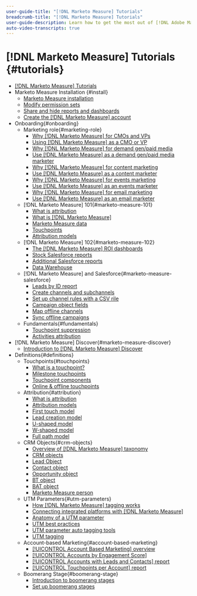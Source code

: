 ```yaml
---
user-guide-title: "[!DNL Marketo Measure] Tutorials"
breadcrumb-title: "[!DNL Marketo Measure] Tutorials"
user-guide-description: Learn how to get the most out of [!DNL Adobe Marketo Measure] (formerly, [!DNL Bizible]), the industry's leading B2B marketing attribution application. Watch tutorials on installation, onboarding, [!DNL Marketo Measure] fundamentals, and definitions.
auto-video-transcripts: true
---
```


# [!DNL Marketo Measure] Tutorials {#tutorials}

+ [[!DNL Marketo Measure] Tutorials](overview.md)
+ Marketo Measure Installation {#install}
  + [Marketo Measure installation](/help/installing/install-production.md)
  + [Modify permission sets](/help/installing/modify-permission-sets-production.md)
  + [Share and hide reports and dashboards](/help/installing/sharing-reports-production.md)
  + [Create the [!DNL Marketo Measure] account](/help/installing/creating-marketo-measure-account-production.md)
+ Onboarding{#onboarding}
  + Marketing role{#marketing-role}
    + [Why [!DNL Marketo Measure] for CMOs and VPs](/help/onboarding/marketing-role/cmo-and-vp-why.md)
    + [Using [!DNL Marketo Measure] as a CMO or VP](/help/onboarding/marketing-role/cmo-and-vp-using.md)
    + [Why [!DNL Marketo Measure] for demand gen/paid media](/help/onboarding/marketing-role/demand-gen-why.md)
    + [Use [!DNL Marketo Measure] as a demand gen/paid media marketer](/help/onboarding/marketing-role/demand-gen-using.md)
    + [Why [!DNL Marketo Measure] for content marketing](/help/onboarding/marketing-role/content-marketing-why.md)
    + [Use [!DNL Marketo Measure] as a content marketer](/help/onboarding/marketing-role/content-marketing-using.md)
    + [Why [!DNL Marketo Measure] for events marketing](/help/onboarding/marketing-role/events-marketing-why.md)
    + [Use [!DNL Marketo Measure] as an events marketer](/help/onboarding/marketing-role/events-marketing-using.md)
    + [Why [!DNL Marketo Measure] for email marketing](/help/onboarding/marketing-role/email-marketing-why.md)
    + [Use [!DNL Marketo Measure] as an email marketer](/help/onboarding/marketing-role/email-marketing-using.md)
  + [!DNL Marketo Measure] 101{#marketo-measure-101}
    + [What is attribution](/help/onboarding/marketo-measure-101/what-is-attribution.md)
    + [What is [!DNL Marketo Measure]](/help/onboarding/marketo-measure-101/what-is-marketo-measure.md)
    + [Marketo Measure data](/help/onboarding/marketo-measure-101/marketo-measure-data.md)
    + [Touchpoints](/help/onboarding/marketo-measure-101/touchpoints.md)
    + [Attribution models](/help/onboarding/marketo-measure-101/attribution-models.md)
  + [!DNL Marketo Measure] 102{#marketo-measure-102}
    + [The [!DNL Marketo Measure] ROI dashboards](/help/onboarding/marketo-measure-102/roi-dashboards.md)
    + [Stock Salesforce reports](/help/onboarding/marketo-measure-102/stock-salesforce-reports.md)
    + [Additional Salesforce reports](/help/onboarding/marketo-measure-102/addtional-salesforce-reports.md)
    + [Data Warehouse](/help/onboarding/marketo-measure-102/data-warehouse.md)
  + [!DNL Marketo Measure] and Salesforce{#marketo-measure-salesforce}
    + [Leads by ID report](/help/onboarding/marketo-measure-salesforce/leads-by-id-report.md)
    + [Create channels and subchannels](/help/onboarding/marketo-measure-salesforce/creating-channels-subchannels.md)
    + [Set up channel rules with a CSV rile](/help/onboarding/marketo-measure-salesforce/channel-rules-csv.md)
    + [Campaign object fields](/help/onboarding/marketo-measure-salesforce/campaign-object-fields.md)
    + [Map offline channels](/help/onboarding/marketo-measure-salesforce/mapping-offline-channels.md)
    + [Sync offline campaigns](/help/onboarding/marketo-measure-salesforce/syncing-offline-campaigns.md)
  + Fundamentals{#fundamentals}
    + [Touchpoint suppression](/help/onboarding/marketo-measure-salesforce/touchpoint-suppression.md)
    + [Activities attribution](/help/onboarding/fundamentals/activities-attribution.md)
+ [!DNL Marketo Measure] Discover{#marketo-measure-discover}
  + [Introduction to [!DNL Marketo Measure] Discover](/help/marketo-measure-discover/introduction-to-marketo-measure-discover.md)
+ Definitions{#definitions}
  + Touchpoints{#touchpoints}
    + [What is a touchpoint?](/help/definitions/touchpoints/what-is-a-touchpoint.md)
    + [Milestone touchpoints](/help/definitions/touchpoints/milestone-touchpoints.md)
    + [Touchpoint components](/help/definitions/touchpoints/touchpoint-components.md)
    + [Online & offline touchpoints](/help/definitions/touchpoints/online-offline-touchpoints.md)
  + Attribution{#attribution}
    + [What is attribution](/help/definitions/attribution/what-is-attribution.md)
    + [Attribution models](/help/definitions/attribution/attribution-models.md)
    + [First touch model](/help/definitions/attribution/first-touch-model.md)
    + [Lead creation model](/help/definitions/attribution/lead-creation-model.md)
    + [U-shaped model](/help/definitions/attribution/u-shaped-model.md)
    + [W-shaped model](/help/definitions/attribution/w-shaped-model.md)
    + [Full path model](/help/definitions/attribution/full-path-model.md)
  + CRM Objects{#crm-objects}
    + [Overview of [!DNL Marketo Measure] taxonomy](/help/definitions/crm-objects/taxonomy-overview.md)
    + [CRM objects](/help/definitions/crm-objects/crm-objects.md)
    + [Lead Object](/help/definitions/crm-objects/lead-object.md)
    + [Contact object](/help/definitions/crm-objects/contact-object.md)
    + [Opportunity object](/help/definitions/crm-objects/opportunity-object.md)
    + [BT object](/help/definitions/crm-objects/bt-object.md)
    + [BAT object](/help/definitions/crm-objects/bat-object.md)
    + [Marketo Measure person](/help/definitions/crm-objects/marketo-measure-person.md)
  + UTM Parameters{#utm-parameters}
    + [How [!DNL Marketo Measure] tagging works](/help/definitions/utm-parameters/how-marketo-measure-tagging-works.md)
    + [Connecting integrated platforms with [!DNL Marketo Measure]](/help/definitions/utm-parameters/connecting-integrated-platforms-with-marketo-measure.md)
    + [Anatomy of a UTM parameter](/help/definitions/utm-parameters/anatomy-of-a-utm-parameter.md)
    + [UTM best practices](/help/definitions/utm-parameters/utm-best-practices.md)
    + [UTM parameter auto tagging tools](/help/definitions/utm-parameters/utm-parameter-auto-tagging-tools.md)
    + [UTM tagging](/help/definitions/utm-parameters/utm-tagging.md)
  + Account-based Marketing{#account-based-marketing}
    + [[!UICONTROL Account Based Marketing] overview](/help/definitions/account-based-marketing/abm-overview.md)
    + [[!UICONTROL Accounts by Engagement Score]](/help/definitions/account-based-marketing/accounts-by-engagement-score.md)
    + [[!UICONTROL Accounts with Leads and Contacts] report](/help/definitions/account-based-marketing/accounts-with-leads-and-contacts.md)
    + [[!UICONTROL Touchpoints per Account] report](/help/definitions/account-based-marketing/touchpoints-per-account-report.md)
  + Boomerang Stage{#boomerang-stage}
    + [Introduction to boomerang stages](/help/definitions/boomerang-stage/introduction-to-boomerang-stages.md)
    + [Set up boomerang stages](/help/definitions/boomerang-stage/setting-up-boomerang-stages.md)

